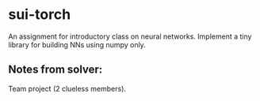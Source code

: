 # sui-torch

An assignment for introductory class on neural networks.
Implement a tiny library for building NNs using numpy only.


## Notes from solver:
Team project (2 clueless members). 
